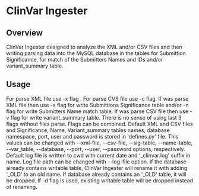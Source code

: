 # ClinVar Ingester

## Overview

ClinVar Ingester designed to analyze the XML and/or CSV files and then writing parsing data into the MySQL database in the tables for Submittion Significance, for match of the Submitters Names and IDs and/or variant_summary table.

## Usage

For parse XML file use -x flag .
For parse CVS file use -c flag.
If was parse XML file then use -s flag for write Submittions Significance table and/or -n flag for write  Submitters Name match table.
If was parse CSV file then use -v flag for write variant_summary table.
There is no sense of using last 3 flags without files parse. Flags can be combined.
Default XML and CSV files and Significance, Name, Variant_summary tables names, database namespace, port, user and password is stored in 'defines.py' file. This values can be changed with --xml-file, --csv-file, --sig-table, --name-table, --var_table, --database, --port, --user, --password options, respectively.
Default log file is written to cwd with current date and '_clinvar.log' suffix in name. Log file path can be changed with --log-file option.
If the database already contains writable table, ClinVar Ingester will rename it with adding '_OLD' to an old name. If database already contains an '_OLD' table, it will be dropped. If -d flag is used, existing writable table will be dropped instead of renaming.
